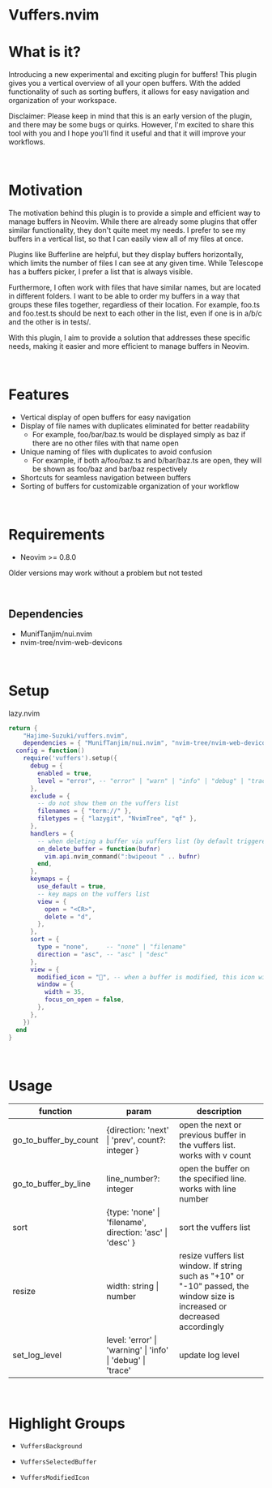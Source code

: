 # Vuffers.nvim

# What is it?

Introducing a new experimental and exciting plugin for buffers! This plugin gives you a vertical overview of all your open buffers. With the added functionality of such as sorting buffers, it allows for easy navigation and organization of your workspace.

Disclaimer:
Please keep in mind that this is an early version of the plugin, and there may be some bugs or quirks. However, I'm excited to share this tool with you and I hope you'll find it useful and that it will improve your workflows.

<br>

# Motivation

The motivation behind this plugin is to provide a simple and efficient way to manage buffers in Neovim. While there are already some plugins that offer similar functionality, they don't quite meet my needs. I prefer to see my buffers in a vertical list, so that I can easily view all of my files at once.

Plugins like Bufferline are helpful, but they display buffers horizontally, which limits the number of files I can see at any given time. While Telescope has a buffers picker, I prefer a list that is always visible.

Furthermore, I often work with files that have similar names, but are located in different folders. I want to be able to order my buffers in a way that groups these files together, regardless of their location. For example, foo.ts and foo.test.ts should be next to each other in the list, even if one is in a/b/c and the other is in tests/.

With this plugin, I aim to provide a solution that addresses these specific needs, making it easier and more efficient to manage buffers in Neovim.

<br>

# Features

- Vertical display of open buffers for easy navigation
- Display of file names with duplicates eliminated for better readability
  - For example, foo/bar/baz.ts would be displayed simply as baz if there are no other files with that name open
- Unique naming of files with duplicates to avoid confusion
  - For example, if both a/foo/baz.ts and b/bar/baz.ts are open, they will be shown as foo/baz and bar/baz respectively
- Shortcuts for seamless navigation between buffers
- Sorting of buffers for customizable organization of your workflow

<br>

# Requirements

- Neovim >= 0.8.0

Older versions may work without a problem but not tested

<br>

## Dependencies

- MunifTanjim/nui.nvim
- nvim-tree/nvim-web-devicons

<br>

# Setup

lazy.nvim

```lua
return {
	"Hajime-Suzuki/vuffers.nvim",
	dependencies = { "MunifTanjim/nui.nvim", "nvim-tree/nvim-web-devicons" },
  config = function()
    require('vuffers').setup({
      debug = {
        enabled = true,
        level = "error", -- "error" | "warn" | "info" | "debug" | "trace"
      },
      exclude = {
        -- do not show them on the vuffers list
        filenames = { "term://" },
        filetypes = { "lazygit", "NvimTree", "qf" },
      },
      handlers = {
        -- when deleting a buffer via vuffers list (by default triggered by "d" key)
        on_delete_buffer = function(bufnr)
          vim.api.nvim_command(":bwipeout " .. bufnr)
        end,
      },
      keymaps = {
        use_default = true,
        -- key maps on the vuffers list
        view = {
          open = "<CR>",
          delete = "d",
        },
      },
      sort = {
        type = "none",     -- "none" | "filename"
        direction = "asc", -- "asc" | "desc"
      },
      view = {
        modified_icon = "󰛿", -- when a buffer is modified, this icon will be shown
        window = {
          width = 35,
          focus_on_open = false,
        },
      },
    })
  end
}
```

<br>

# Usage

| function              | param                                                       | description                                                                                                                |
| --------------------- | ----------------------------------------------------------- | -------------------------------------------------------------------------------------------------------------------------- |
| go_to_buffer_by_count | {direction: 'next' \| 'prev', count?: integer }             | open the next or previous buffer in the vuffers list. works with v count                                                   |
| go_to_buffer_by_line  | line_number?: integer                                       | open the buffer on the specified line. works with line number                                                              |
| sort                  | {type: 'none' \| 'filename', direction: 'asc' \| 'desc' }   | sort the vuffers list                                                                                                      |
| resize                | width: string \| number                                     | resize vuffers list window. If string such as "+10" or "-10" passed, the window size is increased or decreased accordingly |
| set_log_level         | level: 'error' \| 'warning' \| 'info' \| 'debug' \| 'trace' | update log level                                                                                                           |

<br>

# Highlight Groups

- `VuffersBackground`

- `VuffersSelectedBuffer`

- `VuffersModifiedIcon`
